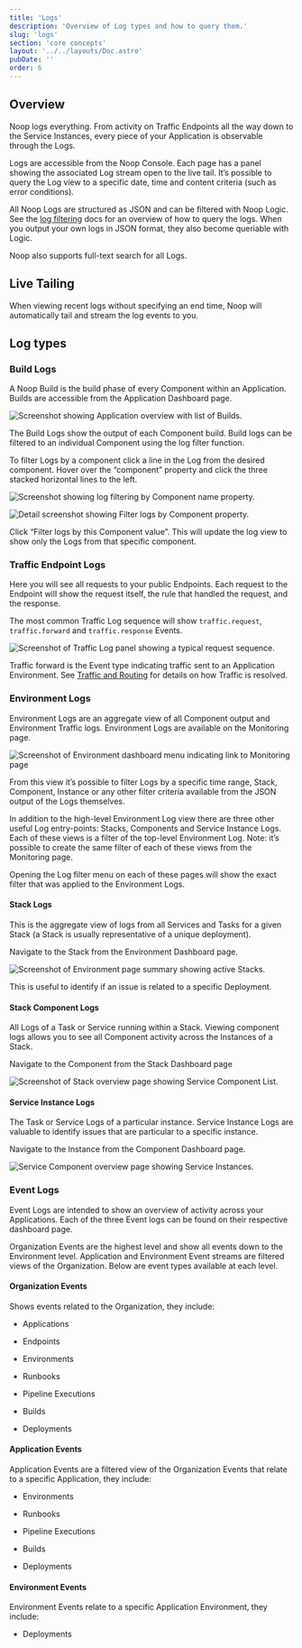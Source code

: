 ```yaml
---
title: 'Logs'
description: 'Overview of Log types and how to query them.'
slug: 'logs'
section: 'core concepts'
layout: '../../layouts/Doc.astro'
pubDate: ''
order: 6
---
```


## Overview

Noop logs everything. From activity on Traffic Endpoints all the way down to the Service Instances, every piece of your Application is observable through the Logs.

Logs are accessible from the Noop Console. Each page has a panel showing the associated Log stream open to the live tail. It’s possible to query the Log view to a specific date, time and content criteria (such as error conditions).

All Noop Logs are structured as JSON and can be filtered with Noop Logic. See the [log filtering](/docs/filtering-logs/) docs for an overview of how to query the logs. When you output your own logs in JSON format, they also become queriable with Logic.

Noop also supports full-text search for all Logs.

## Live Tailing

When viewing recent logs without specifying an end time, Noop will automatically tail and stream the log events to you.

## Log types

### Build Logs

A Noop Build is the build phase of every Component within an Application. Builds are accessible from the Application Dashboard page.

![Screenshot showing Application overview with list of Builds.](/assets/docs/imgs/b91e1701-61af-43a4-9340-6147aea9d06b.png)

The Build Logs show the output of each Component build. Build logs can be filtered to an individual Component using the log filter function.

To filter Logs by a component click a line in the Log from the desired component. Hover over the “component” property and click the three stacked horizontal lines to the left.

![Screenshot showing log filtering by Component name property.](/assets/docs/imgs/e91eb2b7-70c1-494a-8406-f5cfe1e1e9e3.png)

![Detail screenshot showing Filter logs by Component property.](/assets/docs/imgs/de23f791-d87c-4be6-b62f-8eebe7c7991c.png)

Click “Filter logs by this Component value”. This will update the log view to show only the Logs from that specific component.

### Traffic Endpoint Logs

Here you will see all requests to your public Endpoints. Each request to the Endpoint will show the request itself, the rule that handled the request, and the response.

The most common Traffic Log sequence will show `traffic.request`, `traffic.forward` and `traffic.response` Events.

![Screenshot of Traffic Log panel showing a typical request sequence.](/assets/docs/imgs/8513b52c-ebe1-47a7-b347-79c33c7f2824.png)

Traffic forward is the Event type indicating traffic sent to an Application Environment. See [Traffic and Routing](/docs/traffic-and-routes/) for details on how Traffic is resolved.

### Environment Logs

Environment Logs are an aggregate view of all Component output and Environment Traffic logs. Environment Logs are available on the Monitoring page.

![Screenshot of Environment dashboard menu indicating link to Monitoring page](/assets/docs/imgs/452cb2b1-c173-4f77-a162-31175184b637.png)

From this view it’s possible to filter Logs by a specific time range, Stack, Component, Instance or any other filter criteria available from the JSON output of the Logs themselves.

In addition to the high-level Environment Log view there are three other useful Log entry-points: Stacks, Components and Service Instance Logs. Each of these views is a filter of the top-level Environment Log. Note: it’s possible to create the same filter of each of these views from the Monitoring page.

Opening the Log filter menu on each of these pages will show the exact filter that was applied to the Environment Logs.

#### Stack Logs

This is the aggregate view of logs from all Services and Tasks for a given Stack (a Stack is usually representative of a unique deployment).

Navigate to the Stack from the Environment Dashboard page.

![Screenshot of Environment page summary showing active Stacks.](/assets/docs/imgs/4b630719-9745-4eeb-a97f-e30cfaa7d0e2.png)

This is useful to identify if an issue is related to a specific Deployment.

#### Stack Component Logs

All Logs of a Task or Service running within a Stack. Viewing component logs allows you to see all Component activity across the Instances of a Stack.

Navigate to the Component from the Stack Dashboard page

![Screenshot of Stack overview page showing Service Component List.](/assets/docs/imgs/c56f7e9e-14bd-4f16-9821-3ab9dee4b11d.png)

#### Service Instance Logs

The Task or Service Logs of a particular instance. Service Instance Logs are valuable to identify issues that are particular to a specific instance.

Navigate to the Instance from the Component Dashboard page.

![Service Component overview page showing Service Instances.](/assets/docs/imgs/fbd774ce-2745-4aa5-8128-e59f5cd2d24b.png)

### Event Logs

Event Logs are intended to show an overview of activity across your Applications. Each of the three Event logs can be found on their respective dashboard page.

Organization Events are the highest level and show all events down to the Environment level. Application and Environment Event streams are filtered views of the Organization. Below are event types available at each level.

#### Organization Events

Shows events related to the Organization, they include:

- Applications

- Endpoints

- Environments

- Runbooks

- Pipeline Executions

- Builds

- Deployments

#### Application Events

Application Events are a filtered view of the Organization Events that relate to a specific Application, they include:

- Environments

- Runbooks

- Pipeline Executions

- Builds

- Deployments

#### Environment Events

Environment Events relate to a specific Application Environment, they include:

- Deployments
